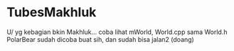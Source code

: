 # TubesMakhluk

U/ yg kebagian bkin Makhluk... coba lihat mWorld, World.cpp sama World.h
PolarBear sudah dicoba buat sih, dan sudah bisa jalan2 (doang)
